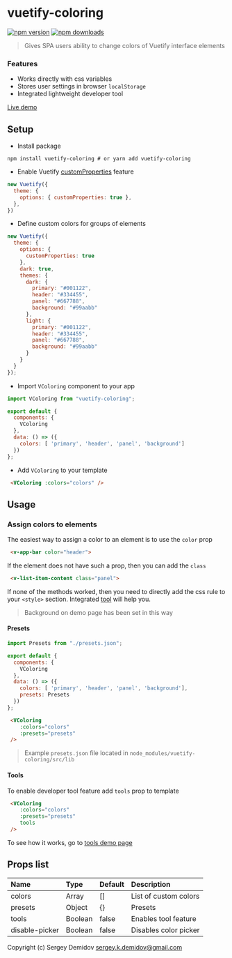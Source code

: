 # vuetify-coloring

[![npm version][npm-version-src]][npm-version-href]
[![npm downloads][npm-downloads-src]][npm-downloads-href]

> Gives SPA users ability to change colors of Vuetify interface elements

### Features
- Works directly with css variables
- Stores user settings in browser `localStorage`
- Integrated lightweight developer tool

[Live demo](https://sergey-demidov.github.io/vuetify-coloring)

## Setup
- Install package
```shell script
npm install vuetify-coloring # or yarn add vuetify-coloring
```
- Enable Vuetify [customProperties](https://vuetifyjs.com/en/features/theme/#custom-properties) feature
``` javascript 
new Vuetify({
  theme: {
    options: { customProperties: true },
  },
})
```
- Define custom colors for groups of elements
```javascript
new Vuetify({
  theme: {
    options: {
      customProperties: true
    },
    dark: true,
    themes: {
      dark: {
        primary: "#001122",
        header: "#334455",
        panel: "#667788",
        background: "#99aabb"
      },
      light: {
        primary: "#001122",
        header: "#334455",
        panel: "#667788",
        background: "#99aabb"
      }
    }
  }
});
```
- Import `VColoring` component to your app
```javascript
import VColoring from "vuetify-coloring";

export default {
  components: {
    VColoring
  },
  data: () => ({
    colors: [ 'primary', 'header', 'panel', 'background']
  })
};
```
- Add `VColoring` to your template
```html
 <VColoring :colors="colors" />
```

## Usage 

### Assign colors to elements
The easiest way to assign a color to an element is to use the `color` prop
```html
 <v-app-bar color="header">
```

If the element does not have such a prop, then you can add the `class`
```html
 <v-list-item-content class="panel">
```

If none of the methods worked, 
then you need to directly add the css rule to your `<style>` section. 
Integrated [tool](#tools) will help you.

> Background on demo page has been set in this way

#### Presets
```javascript
import Presets from "./presets.json";

export default {
  components: {
    VColoring
  },
  data: () => ({
    colors: [ 'primary', 'header', 'panel', 'background'],
    presets: Presets
  })
};
```
```html
 <VColoring
    :colors="colors"
    :presets="presets"
 />
```
> Example `presets.json` file located in `node_modules/vuetify-coloring/src/lib`

#### Tools
To enable developer tool feature add `tools` prop to template
```html
 <VColoring
    :colors="colors"
    :presets="presets"
    tools
 />
```
To see how it works, go to [tools demo page](https://sergey-demidov.github.io/vuetify-coloring/#/tools)

## Props list
| Name | Type | Default | Description |
|:-----|:-----|:--------|:------------|
|colors|Array | []      | List of custom colors |
|presets|Object| {}     | Presets |
|tools |Boolean| false  | Enables tool feature |
|disable-picker|Boolean | false | Disables color picker |



Copyright (c) Sergey Demidov <sergey.k.demidov@gmail.com>

<!-- Badges -->
[npm-version-src]: https://img.shields.io/npm/v/vuetify-coloring/latest.svg
[npm-version-href]: https://npmjs.com/package/vuetify-coloring

[npm-downloads-src]: https://img.shields.io/npm/dt/vuetify-coloring.svg
[npm-downloads-href]: https://npmjs.com/package/vuetify-coloring
